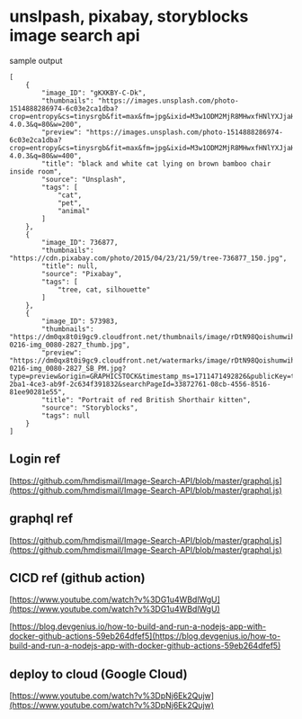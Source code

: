 # unslpash, pixabay, storyblocks image search api
sample output
```
[
    {
        "image_ID": "gKXKBY-C-Dk",
        "thumbnails": "https://images.unsplash.com/photo-1514888286974-6c03e2ca1dba?crop=entropy&cs=tinysrgb&fit=max&fm=jpg&ixid=M3w1ODM2MjR8MHwxfHNlYXJjaHwxfHxjYXR8ZW58MHx8fHwxNzExNDY1Njk2fDA&ixlib=rb-4.0.3&q=80&w=200",
        "preview": "https://images.unsplash.com/photo-1514888286974-6c03e2ca1dba?crop=entropy&cs=tinysrgb&fit=max&fm=jpg&ixid=M3w1ODM2MjR8MHwxfHNlYXJjaHwxfHxjYXR8ZW58MHx8fHwxNzExNDY1Njk2fDA&ixlib=rb-4.0.3&q=80&w=400",
        "title": "black and white cat lying on brown bamboo chair inside room",
        "source": "Unsplash",
        "tags": [
            "cat",
            "pet",
            "animal"
        ]
    },
    {
        "image_ID": 736877,
        "thumbnails": "https://cdn.pixabay.com/photo/2015/04/23/21/59/tree-736877_150.jpg",
        "title": null,
        "source": "Pixabay",
        "tags": [
            "tree, cat, silhouette"
        ]
    },
    {
        "image_ID": 573983,
        "thumbnails": "https://dm0qx8t0i9gc9.cloudfront.net/thumbnails/image/rDtN98Qoishumwih/vvv-0216-img_0080-2827_thumb.jpg",
        "preview": "https://dm0qx8t0i9gc9.cloudfront.net/watermarks/image/rDtN98Qoishumwih/vvv-0216-img_0080-2827_SB_PM.jpg?type=preview&origin=GRAPHICSTOCK&timestamp_ms=1711471492826&publicKey=test_c50322851210d366579b0dc5cc0731da26ad2c969b0a41898c57aa7e902&apiVersion=2.0&stockItemId=573983&resolution=&endUserId=356a192b7913b04c54574d18c28d46e6395428ab&projectId=1&searchId=f8cd9666-2ba1-4ce3-ab9f-2c634f391832&searchPageId=33872761-08cb-4556-8516-81ee90281e55",
        "title": "Portrait of red British Shorthair kitten",
        "source": "Storyblocks",
        "tags": null
    }
]
```
## Login ref
[https://github.com/hmdismail/Image-Search-API/blob/master/graphql.js](https://github.com/hmdismail/Image-Search-API/blob/master/graphql.js)
## graphql ref
[https://github.com/hmdismail/Image-Search-API/blob/master/graphql.js](https://github.com/hmdismail/Image-Search-API/blob/master/graphql.js)
## CICD ref (github action)
[https://www.youtube.com/watch?v%3DG1u4WBdlWgU](https://www.youtube.com/watch?v%3DG1u4WBdlWgU)

[https://blog.devgenius.io/how-to-build-and-run-a-nodejs-app-with-docker-github-actions-59eb264dfef5](https://blog.devgenius.io/how-to-build-and-run-a-nodejs-app-with-docker-github-actions-59eb264dfef5)

## deploy to cloud  (Google Cloud)
[https://www.youtube.com/watch?v%3DpNj6Ek2Qujw](https://www.youtube.com/watch?v%3DpNj6Ek2Qujw)
